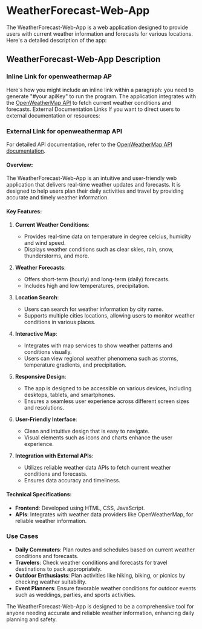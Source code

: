
# WeatherForecast-Web-App

The WeatherForecast-Web-App is a web application designed to provide users with current weather information and forecasts for various locations. Here's a detailed description of the app:

## WeatherForecast-Web-App Description
### Inline Link for openweathermap AP
Here's how you might include an inline link within a paragraph:
you need to generate "#your apiKey" to run the program. 
The application integrates with the [OpenWeatherMap API](https://openweathermap.org/api) to fetch current weather conditions and forecasts.
External Documentation Links
If you want to direct users to external documentation or resources:
### External Link for openweathermap API

For detailed API documentation, refer to the [OpenWeatherMap API documentation](https://openweathermap.org/api).

#### Overview:
The WeatherForecast-Web-App is an intuitive and user-friendly web application that delivers real-time weather updates and forecasts. It is designed to help users plan their daily activities and travel by providing accurate and timely weather information.

#### Key Features:
1. **Current Weather Conditions**:
   - Provides real-time data on temperature in degree celcius, humidity and  wind speed.
   - Displays weather conditions such as clear skies, rain, snow, thunderstorms, and more.

2. **Weather Forecasts**:
   - Offers short-term (hourly) and long-term (daily) forecasts.
   - Includes high and low temperatures, precipitation.

3. **Location Search**:
   - Users can search for weather information by city name.
   - Supports multiple cities locations, allowing users to monitor weather conditions in various places.

4. **Interactive Map**:
   - Integrates with map services to show weather patterns and conditions visually.
   - Users can view regional weather phenomena such as storms, temperature gradients, and precipitation.

5. **Responsive Design**:
   - The app is designed to be accessible on various devices, including desktops, tablets, and smartphones.
   - Ensures a seamless user experience across different screen sizes and resolutions.

6. **User-Friendly Interface**:
   - Clean and intuitive design that is easy to navigate.
   - Visual elements such as icons and charts enhance the user experience.

7. **Integration with External APIs**:
   - Utilizes reliable weather data APIs to fetch current weather conditions and forecasts.
   - Ensures data accuracy and timeliness.

#### Technical Specifications:
- **Frontend**: Developed using HTML, CSS, JavaScript.
- **APIs**: Integrates with weather data providers like OpenWeatherMap, for reliable weather information.

### Use Cases
- **Daily Commuters**: Plan routes and schedules based on current weather conditions and forecasts.
- **Travelers**: Check weather conditions and forecasts for travel destinations to pack appropriately.
- **Outdoor Enthusiasts**: Plan activities like hiking, biking, or picnics by checking weather suitability.
- **Event Planners**: Ensure favorable weather conditions for outdoor events such as weddings, parties, and sports activities.

The WeatherForecast-Web-App is designed to be a comprehensive tool for anyone needing accurate and reliable weather information, enhancing daily planning and safety.


